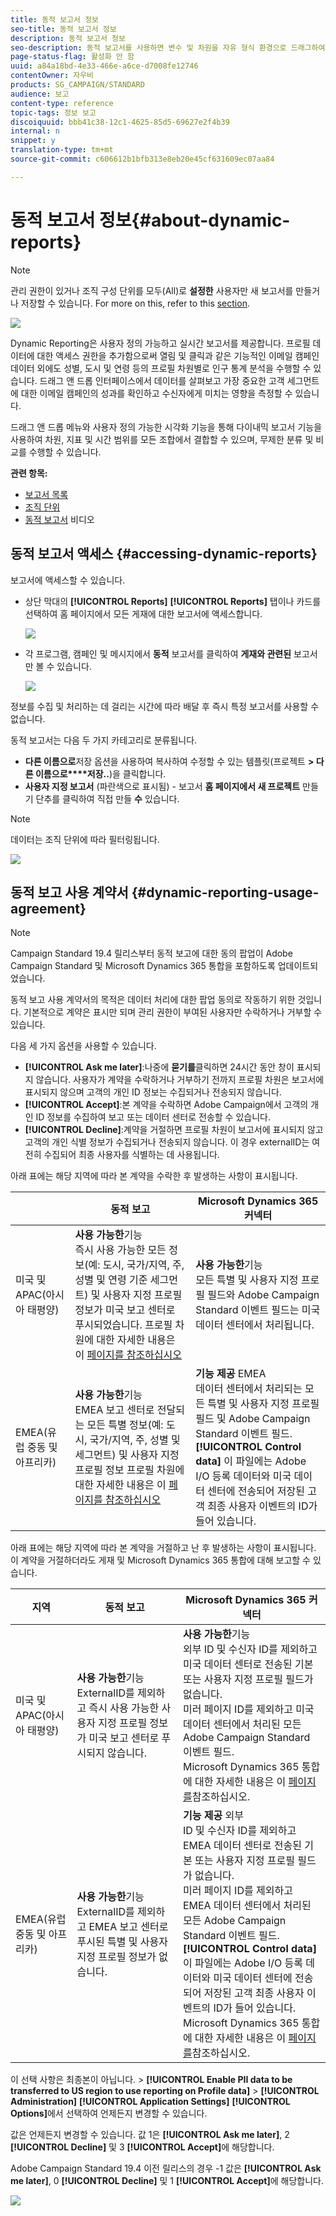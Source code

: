 ```yaml
---
title: 동적 보고서 정보
seo-title: 동적 보고서 정보
description: 동적 보고서 정보
seo-description: 동적 보고서를 사용하면 변수 및 차원을 자유 형식 환경으로 드래그하여 놓고 캠페인의 성공을 분석할 수 있습니다.
page-status-flag: 활성화 안 함
uuid: a84a18bd-4e33-466e-a6ce-d7008fe12746
contentOwner: 자우비
products: SG_CAMPAIGN/STANDARD
audience: 보고
content-type: reference
topic-tags: 정보 보고
discoiquuid: bbb41c38-12c1-4625-85d5-69627e2f4b39
internal: n
snippet: y
translation-type: tm+mt
source-git-commit: c606612b1bfb313e8eb20e45cf631609ec07aa84

---
```



# 동적 보고서 정보{#about-dynamic-reports}

>[!NOTE]
>
>관리 권한이 있거나 조직 구성 단위를 모두(All)로 **설정한** 사용자만 새 보고서를 만들거나 저장할 수 있습니다. For more on this, refer to this [section](../../administration/using/users-management.md).

![](assets/dynamic_report_intro.png)

Dynamic Reporting은 사용자 정의 가능하고 실시간 보고서를 제공합니다. 프로필 데이터에 대한 액세스 권한을 추가함으로써 열림 및 클릭과 같은 기능적인 이메일 캠페인 데이터 외에도 성별, 도시 및 연령 등의 프로필 차원별로 인구 통계 분석을 수행할 수 있습니다. 드래그 앤 드롭 인터페이스에서 데이터를 살펴보고 가장 중요한 고객 세그먼트에 대한 이메일 캠페인의 성과를 확인하고 수신자에게 미치는 영향을 측정할 수 있습니다.

드래그 앤 드롭 메뉴와 사용자 정의 가능한 시각화 기능을 통해 다이내믹 보고서 기능을 사용하여 차원, 지표 및 시간 범위를 모든 조합에서 결합할 수 있으며, 무제한 분류 및 비교를 수행할 수 있습니다.


**관련 항목:**

* [보고서 목록](../../reporting/using/defining-the-report-period.md)
* [조직 단위](../../administration/using/organizational-units.md)
* [동적 보고서](https://helpx.adobe.com/campaign/kt/acs/using/acs-creating-a-dynamic-report-feature-video-use.html) 비디오

## 동적 보고서 액세스 {#accessing-dynamic-reports}

보고서에 액세스할 수 있습니다.

* 상단 막대의 **[!UICONTROL Reports]** **[!UICONTROL Reports]** 탭이나 카드를 선택하여 홈 페이지에서 모든 게재에 대한 보고서에 액세스합니다.

   ![](assets/campaign_reports_access.png)

* 각 프로그램, 캠페인 및 메시지에서 **동적** 보고서를 클릭하여 **게재와 관련된** 보고서만 볼 수 있습니다.

   ![](assets/campaign_reports_description.png)

정보를 수집 및 처리하는 데 걸리는 시간에 따라 배달 후 즉시 특정 보고서를 사용할 수 없습니다.

동적 보고서는 다음 두 가지 카테고리로 분류됩니다.

* **다른 이름으로**&#x200B;저장 옵션을 사용하여 복사하여 수정할 수 있는 템플릿(프로젝트 **&gt; 다른 이름으로****저장..**)을 클릭합니다.
* **사용자 지정 보고서** (파란색으로 표시됨) - 보고서 **홈 페이지에서 새 프로젝트** 만들기 단추를 클릭하여 직접 만들 **수** 있습니다.

>[!NOTE]
>
>데이터는 조직 단위에 따라 필터링됩니다.

![](assets/dynamic_report_overview.png)

## 동적 보고 사용 계약서 {#dynamic-reporting-usage-agreement}

>[!NOTE]
>
> Campaign Standard 19.4 릴리스부터 동적 보고에 대한 동의 팝업이 Adobe Campaign Standard 및 Microsoft Dynamics 365 통합을 포함하도록 업데이트되었습니다.

동적 보고 사용 계약서의 목적은 데이터 처리에 대한 팝업 동의로 작동하기 위한 것입니다. 기본적으로 계약은 표시만 되며 관리 권한이 부여된 사용자만 수락하거나 거부할 수 있습니다.

다음 세 가지 옵션을 사용할 수 있습니다.

* **[!UICONTROL Ask me later]**:나중에 **묻기를**&#x200B;클릭하면 24시간 동안 창이 표시되지 않습니다. 사용자가 계약을 수락하거나 거부하기 전까지 프로필 차원은 보고서에 표시되지 않으며 고객의 개인 ID 정보는 수집되거나 전송되지 않습니다.
* **[!UICONTROL Accept]**:본 계약을 수락하면 Adobe Campaign에서 고객의 개인 ID 정보를 수집하여 보고 또는 데이터 센터로 전송할 수 있습니다.
* **[!UICONTROL Decline]**:계약을 거절하면 프로필 차원이 보고서에 표시되지 않고 고객의 개인 식별 정보가 수집되거나 전송되지 않습니다. 이 경우 externalID는 여전히 수집되어 최종 사용자를 식별하는 데 사용됩니다.

아래 표에는 해당 지역에 따라 본 계약을 수락한 후 발생하는 사항이 표시됩니다.

|  | 동적 보고 | Microsoft Dynamics 365 커넥터 |
|---|---|---|
| 미국 및 APAC(아시아 태평양) | **사용 가능한**&#x200B;기능 <br>즉시 사용 가능한 모든 정보(예: 도시, 국가/지역, 주, 성별 및 연령 기준 세그먼트) 및 사용자 지정 프로필 정보가 미국 보고 센터로 푸시되었습니다. 프로필 차원에 대한 자세한 내용은 이 [페이지를 참조하십시오](../../reporting/using/list-of-components-.md) | **사용 가능한**&#x200B;기능 <br>모든 특별 및 사용자 지정 프로필 필드와 Adobe Campaign Standard 이벤트 필드는 미국 데이터 센터에서 처리됩니다. |
| EMEA(유럽 중동 및 아프리카) | **사용 가능한**&#x200B;기능 <br>EMEA 보고 센터로 전달되는 모든 특별 정보(예: 도시, 국가/지역, 주, 성별 및 세그먼트) 및 사용자 지정 프로필 정보 프로필 차원에 대한 자세한 내용은 이 [페이지를 참조하십시오](../../reporting/using/list-of-components-.md) | **기능 제공** EMEA <br>데이터 센터에서 처리되는 모든 특별 및 사용자 지정 프로필 필드 및 Adobe Campaign Standard 이벤트 필드. <br>**[!UICONTROL Control data]** 이 파일에는 Adobe I/O 등록 데이터와 미국 데이터 센터에 전송되어 저장된 고객 최종 사용자 이벤트의 ID가 들어 있습니다. |

아래 표에는 해당 지역에 따라 본 계약을 거절하고 난 후 발생하는 사항이 표시됩니다. 이 계약을 거절하더라도 게재 및 Microsoft Dynamics 365 통합에 대해 보고할 수 있습니다.

| 지역 | 동적 보고 | Microsoft Dynamics 365 커넥터 |
|---|---|---|
| 미국 및 APAC(아시아 태평양) | **사용 가능한**&#x200B;기능 <br> ExternalID를 제외하고 즉시 사용 가능한 사용자 지정 프로필 정보가 미국 보고 센터로 푸시되지 않습니다. | **사용 가능한**&#x200B;기능 <br>외부 ID 및 수신자 ID를 제외하고 미국 데이터 센터로 전송된 기본 또는 사용자 지정 프로필 필드가 없습니다. <br>미러 페이지 ID를 제외하고 미국 데이터 센터에서 처리된 모든 Adobe Campaign Standard 이벤트 필드. <br>Microsoft Dynamics 365 통합에 대한 자세한 내용은 이 [페이지를](https://helpx.adobe.com/campaign/kb/acs-ms-dynamics.html)참조하십시오. |
| EMEA(유럽 중동 및 아프리카) | **사용 가능한**&#x200B;기능 <br>ExternalID를 제외하고 EMEA 보고 센터로 푸시된 특별 및 사용자 지정 프로필 정보가 없습니다. | **기능 제공** 외부 <br>ID 및 수신자 ID를 제외하고 EMEA 데이터 센터로 전송된 기본 또는 사용자 지정 프로필 필드가 없습니다. <br>미러 페이지 ID를 제외하고 EMEA 데이터 센터에서 처리된 모든 Adobe Campaign Standard 이벤트 필드.  <br>**[!UICONTROL Control data]** 이 파일에는 Adobe I/O 등록 데이터와 미국 데이터 센터에 전송되어 저장된 고객 최종 사용자 이벤트의 ID가 들어 있습니다.<br>Microsoft Dynamics 365 통합에 대한 자세한 내용은 이 [페이지를](https://helpx.adobe.com/campaign/kb/acs-ms-dynamics.html)참조하십시오. |

이 선택 사항은 최종본이 아닙니다. &gt; **[!UICONTROL Enable PII data to be transferred to US region to use reporting on Profile data]** &gt; **[!UICONTROL Administration]** **[!UICONTROL Application Settings]** **[!UICONTROL Options]**&#x200B;에서 선택하여 언제든지 변경할 수 있습니다.

값은 언제든지 변경할 수 있습니다. 값 1은 **[!UICONTROL Ask me later]**, 2 **[!UICONTROL Decline]** 및 3 **[!UICONTROL Accept]**&#x200B;에 해당합니다.

Adobe Campaign Standard 19.4 이전 릴리스의 경우 -1 값은 **[!UICONTROL Ask me later]**, 0 **[!UICONTROL Decline]** 및 1 **[!UICONTROL Accept]**&#x200B;에 해당합니다.

![](assets/pii_window_2.png)
